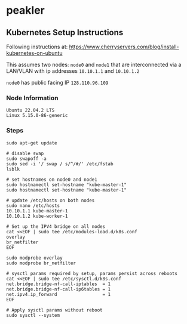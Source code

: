 # peakler

## Kubernetes Setup Instructions
Following instructions at: https://www.cherryservers.com/blog/install-kubernetes-on-ubuntu

This assumes two nodes: `node0` and `node1` that are interconnected via a LAN/VLAN with ip addresses `10.10.1.1` and `10.10.1.2`

`node0` has public facing IP `128.110.96.109`

### Node Information
```
Ubuntu 22.04.2 LTS
Linux 5.15.0-86-generic
```

### Steps
```
sudo apt-get update

# disable swap
sudo swapoff -a
sudo sed -i '/ swap / s/^/#/' /etc/fstab
lsblk

# set hostnames on node0 and node1
sudo hostnamectl set-hostname "kube-master-1"
sudo hostnamectl set-hostname "kube-master-1"

# update /etc/hosts on both nodes
sudo nano /etc/hosts
10.10.1.1 kube-master-1  
10.10.1.2 kube-worker-1

# Set up the IPV4 bridge on all nodes
cat <<EOF | sudo tee /etc/modules-load.d/k8s.conf
overlay
br_netfilter
EOF

sudo modprobe overlay
sudo modprobe br_netfilter

# sysctl params required by setup, params persist across reboots
cat <<EOF | sudo tee /etc/sysctl.d/k8s.conf
net.bridge.bridge-nf-call-iptables  = 1
net.bridge.bridge-nf-call-ip6tables = 1
net.ipv4.ip_forward                 = 1
EOF

# Apply sysctl params without reboot
sudo sysctl --system
```
